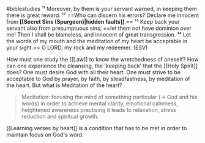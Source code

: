 #biblestudies
¹¹ Moreover, by them is your servant warned,
in keeping them there is great reward.
¹² ==Who can discern his errors?
Declare me innocent from **[[Secret Sins (Spurgeon)|hidden faults]]**.==
¹³ Keep back your servant also from presumptuous sins;
==let them not have dominion over me!
Then I shall be blameless,
and innocent of great transgression.
¹⁴ Let the words of my mouth and the meditation of my heart
be acceptable in your sight.==
O LORD, my rock and my redeemer. (ESV)

How must one study the [[Law]] to know the wretchedness of oneself?
How can one experience the cleansing, the 'keeping back' that the [[Holy Spirit]] does?
One must desire God with all their heart. One must strive to be acceptable to God by prayer, by faith, by steadfastness, by meditation of the heart.
But what is Meditation of the heart?

>Meditation:
>focusing the mind of something particular (-> God and his words) in order to achieve mental clarity, emotional calmness, heightened awareness
>practising it leads to relaxation, stress reduction and spiritual growth.

[[Learning verses by heart]] is a condition that has to be met in order to maintain focus on God's word.